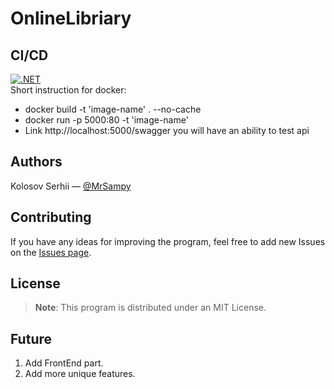# OnlineLibriary



## CI/CD
[![.NET](https://github.com/MrSampy/OnlineLibriary/actions/workflows/dotnet.yml/badge.svg)](https://github.com/MrSampy/OnlineLibriary/actions/workflows/dotnet.yml)</br>
Short instruction for docker:
- docker build -t 'image-name' . --no-cache
- docker run -p 5000:80 -t 'image-name'
- Link http://localhost:5000/swagger you will have an ability to test api

## Authors
Kolosov Serhii — [@MrSampy](www.t.me/MrSampy)

## Contributing
If you have any ideas for improving the program, feel free to add new Issues on the [Issues page](https://github.com/MrSampy/OnlineLibriary/issues).

## License
>**Note**: This program is distributed under an MIT License.

## Future
1. Add FrontEnd part.
2. Add more unique features. 
